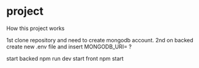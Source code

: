 # project
How this project works

1st clone repository and need to create mongodb account.
2nd on backed create new .env file and insert  MONGODB_URI= ?

start backed npm run dev
start front npm start

